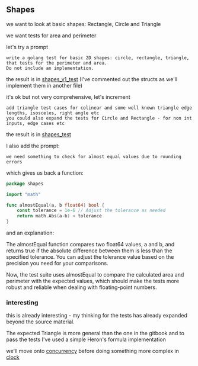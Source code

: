 ## Shapes

we want to look at basic shapes: Rectangle, Circle and Triangle

we want tests for area and perimeter 

let's try a prompt

```aiprompt
write a golang test for basic 2D shapes: circle, rectangle, triangle, that tests for the perimeter and area. 
Do not include an implementation.
```

the result is in [shapes_v1_test](shapes_v1_test.go) (I've commented out the structs as we'll implement them in another file)

it's ok but not very comprehensive, let's increment

```aiprompt
add triangle test cases for colinear and some well known triangle edge lengths, isosceles, right angle etc
you could also expand the tests for Circle and Rectangle - for non int inputs, edge cases etc
```

the result is in [shapes_test](shapes_test.go)

I also add the prompt:

```aiprompt
we need something to check for almost equal values due to rounding errors
```

which gives us back a function:

```go
package shapes 

import "math"

func almostEqual(a, b float64) bool {
	const tolerance = 1e-6 // Adjust the tolerance as needed
	return math.Abs(a-b) < tolerance
}
```

and an explanation:

The almostEqual function compares two float64 values, a and b, and returns true if the absolute difference between them is less than the specified tolerance. You can adjust the tolerance value based on the precision you need for your comparisons.

Now, the test suite uses almostEqual to compare the calculated area and perimeter with the expected values, which should make the tests more robust and reliable when dealing with floating-point numbers.

### interesting
this is already interesting - my thinking for the tests has already expanded beyond the source material.

The expected Triangle is more general than the one in the gitbook and to pass the tests I've used a simple Heron's formula implementation 

we'll move onto [concurrency](concurrency) before doing something more complex in [clock](clock)
